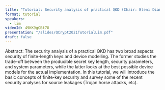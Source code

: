 ```yaml
---
title: "Tutorial: Security analysis of practical QKD (Chair: Eleni Diamanti)"
format: tutorial
speakers:
  - lim
videoId: 49KK9gCBt78
presentation: "/slides/QCrypt2021TutorialLim.pdf"
draft: false
---
```

Abstract: The security analysis of a practical QKD has two broad aspects: security of finite-length keys and device modelling. The former studies the trade-off between the producible secret key length, security parameters, and system parameters, while the latter looks at the best possible device models for the actual implementation. In this tutorial, we will introduce the basic concepts of finite-key security and survey some of the recent security analyses for source leakages (Trojan horse attacks, etc).

<!-- fields to use above: -->
<!-- videoId: "Vfl9pPh6ipI" -->
<!-- presentation: "/slides/invited-MargaridaPereira.pdf" -->

